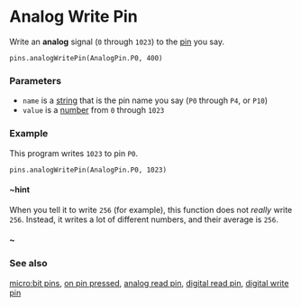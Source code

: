 # Analog Write Pin

Write an **analog** signal (`0` through `1023`) to the
[pin](/device/pins) you say.

```sig
pins.analogWritePin(AnalogPin.P0, 400)
```

### Parameters

* ``name`` is a [string](/reference/types/string) that is the pin name you say (`P0` through `P4`, or `P10`)
* ``value`` is a [number](/reference/types/number) from `0` through `1023`

### Example

This program writes `1023` to pin `P0`.

```blocks
pins.analogWritePin(AnalogPin.P0, 1023)
```

#### ~hint

When you tell it to write `256` (for example), this function does not
_really_ write `256`.  Instead, it writes a lot of different numbers,
and their average is `256`.

#### ~

### See also

[micro:bit pins](/device/pins), [on pin pressed](/reference/input/on-pin-pressed), [analog read pin](/reference/pins/analog-read-pin), [digital read pin](/reference/pins/digital-read-pin), [digital write pin](/reference/pins/digital-write-pin)

